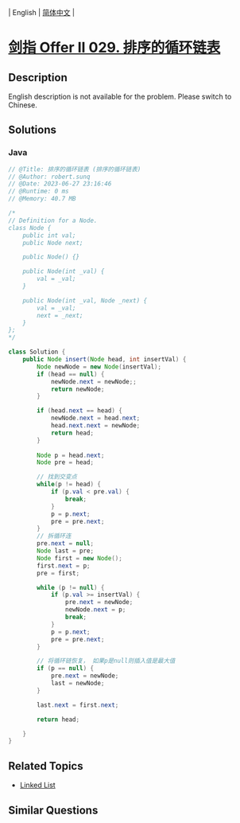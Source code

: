 
| English | [简体中文](README.md) |

# [剑指 Offer II 029. 排序的循环链表](https://leetcode.cn//problems/4ueAj6/)

## Description

<p>English description is not available for the problem. Please switch to Chinese.</p>


## Solutions


### Java

```Java
// @Title: 排序的循环链表 (排序的循环链表)
// @Author: robert.sunq
// @Date: 2023-06-27 23:16:46
// @Runtime: 0 ms
// @Memory: 40.7 MB

/*
// Definition for a Node.
class Node {
    public int val;
    public Node next;

    public Node() {}

    public Node(int _val) {
        val = _val;
    }

    public Node(int _val, Node _next) {
        val = _val;
        next = _next;
    }
};
*/

class Solution {
    public Node insert(Node head, int insertVal) {
        Node newNode = new Node(insertVal);
        if (head == null) {
            newNode.next = newNode;;
            return newNode;
        }

        if (head.next == head) {
            newNode.next = head.next;
            head.next.next = newNode;
            return head;
        }
        
        Node p = head.next;
        Node pre = head;

        // 找到交变点
        while(p != head) {
            if (p.val < pre.val) {
                break;
            }
            p = p.next;
            pre = pre.next;
        }
        // 拆循环连
        pre.next = null;
        Node last = pre;
        Node first = new Node();
        first.next = p;
        pre = first;

        while (p != null) {
            if (p.val >= insertVal) {
                pre.next = newNode;
                newNode.next = p;
                break;
            }
            p = p.next;
            pre = pre.next;
        }

        // 将循环链恢复， 如果p是null则插入值是最大值
        if (p == null) {
            pre.next = newNode;
            last = newNode;
        }

        last.next = first.next;

        return head;

    }
}
```



## Related Topics

- [Linked List](https://leetcode.cn//tag/linked-list)

## Similar Questions


